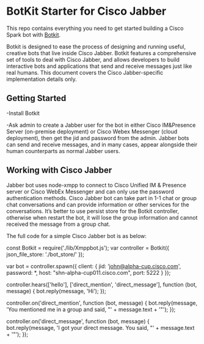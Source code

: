 
# **BotKit Starter for Cisco Jabber**

This repo contains everything you need to get started building a Cisco Spark bot with [Botkit](https://botkit.ai/).

Botkit is designed to ease the process of designing and running useful, creative bots that live inside Cisco Jabber.
Botkit features a comprehensive set of tools to deal with Cisco Jabber, and allows developers to build interactive bots and applications that send and receive messages just like real humans.
This document covers the Cisco Jabber-specific implementation details only.

## **Getting Started**

-Install Botkit

-Ask admin to create a Jabber user for the bot in either Cisco IM&Presence Server (on-premise deployment) or Cisco Webex Messenger (cloud deployment), then get the jid and password from the admin.
Jabber bots can send and receive messages, and in many cases, appear alongside their human counterparts as normal Jabber users.

## **Working with Cisco Jabber**
Jabber bot uses node-xmpp to connect to Cisco Unified IM & Presence server or Cisco WebEx Messenger and can only use the password authentication methods. Cisco Jabber bot can take part in 1-1 chat or group chat conversations and can provide information or other services for the conversations. It’s better to use persist store for the Botkit controller, otherwise when restart the bot, it will lose the group information and cannot received the message from a group chat.

The full code for a simple Cisco Jabber bot is as below:

const Botkit = require('./lib/Xmppbot.js');
var controller = Botkit({
    json_file_store: './bot_store/'
});

var bot = controller.spawn({
    client: {
        jid: ‘john@alpha-cup.cisco.com',
        password: *,
        host: "shn-alpha-cup011.cisco.com",
        port: 5222
    }
});

controller.hears(\['hello'\], \['direct_mention', 'direct_message'\], function (bot, message) {
    bot.reply(message, 'Hi');
});

controller.on('direct_mention', function (bot, message) {
    bot.reply(message, 'You mentioned me in a group and said, "' + message.text + '"');
});

controller.on('direct_message', function (bot, message) {
    bot.reply(message, 'I got your direct message. You said, "' + message.text + '"');
});
